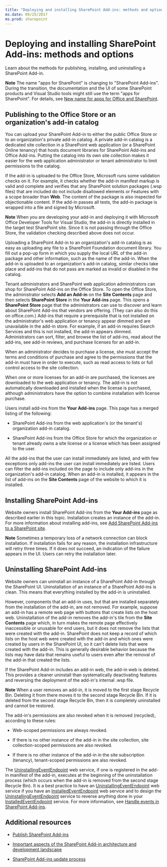 ```yaml
---
title: "Deploying and installing SharePoint Add-ins: methods and options"
ms.date: 09/25/2017
ms.prod: sharepoint
---
```



# Deploying and installing SharePoint Add-ins: methods and options
Learn about the methods for publishing, installing, and uninstalling a SharePoint Add-in.
 

 **Note**  The name "apps for SharePoint" is changing to "SharePoint Add-ins". During the transition, the documentation and the UI of some SharePoint products and Visual Studio tools might still use the term "apps for SharePoint". For details, see  [New name for apps for Office and SharePoint](new-name-for-apps-for-sharepoint.md#bk_newname).
 


## Publishing to the Office Store or an organization's add-in catalog
<a name="MarketOrCatalog"> </a>

You can upload your SharePoint Add-in to either the public Office Store or to an organization's private add-in catalog. A private add-in catalog is a dedicated site collection in a SharePoint web application (or a SharePoint Online tenancy) that hosts document libraries for SharePoint Add-ins and Office Add-ins. Putting the catalog into its own site collection makes it easier for the web application administrator or tenant administrator to limit permissions to the catalog. 
 

 
If the add-in is uploaded to the Office Store, Microsoft runs some validation checks on it. For example, it checks whether the add-in manifest markup is valid and complete and verifies that any SharePoint solution packages (.wsp files) that are included do not include disallowed elements or Features with a scope broader than  **Web**. The content of the package is also inspected for objectionable content. If the add-in passes all tests, the add-in package is wrapped into a file and signed by Microsoft. 
 

 

 **Note**  When you are developing your add-in and deploying it with Microsoft Office Developer Tools for Visual Studio, the add-in is directly installed in the target test SharePoint site. Since it is not passing through the Office Store, the validation checking described above does not occur.
 

Uploading a SharePoint Add-in to an organization's add-in catalog is as easy as uploading any file to a SharePoint Foundation document library. You fill out a pop-up form in which you supply the local URL of the add-in package and other information, such as the name of the add-in. When the add-in is uploaded to an organization's add-in catalog, similar checks take place and add-ins that do not pass are marked as invalid or disabled in the catalog. 
 

 
Tenant administrators and SharePoint web application administrators can shop for SharePoint Add-ins on the Office Store. To open the Office Store, the administrator selects  **Add an Add-in** on the **Site Contents** page and then selects **SharePoint Store** in the **Your Add-ins** page. This opens a **SharePoint Store** page that the administrators can use to discover and learn about SharePoint Add-ins that vendors are offering. (They can also do this on office.com.) Add-ins that require a prerequisite that is not installed on the administrator's web application or tenancy appear dimmed and are unavailable in the add-in store. For example, if an add-in requires Search Services and this is not installed, the add-in appears dimmed. Administrators can sort, filter, and browse the list of add-ins, read about the add-ins, see add-in reviews, and purchase licenses for an add-in.
 

 
When an administrator decides to purchase a license, she must accept the terms and conditions of purchase and agree to the permissions that the add-in must have in order to execute, such as read access to lists or full control access to the site collection. 
 

 
When one or more licenses for an add-in are purchased, the licenses are downloaded to the web application or tenancy. The add-in is not automatically downloaded and installed when the license is purchased, although administrators have the option to combine installation with license purchase.
 

 
Users install add-ins from the  **Your Add-ins** page. This page has a merged listing of the following:
 

 

- SharePoint Add-ins from the web application's (or the tenant's) organization add-in catalog.
    
 
- SharePoint Add-ins from the Office Store for which the organization or tenant already owns a site license or a license which has been assigned to the user.
    
 
All the add-ins that the user can install immediately are listed, and with few exceptions only add-ins the user can install immediately are listed. Users can filter the add-ins included on the page to include only add-ins in the organization's add-in catalog. When an add-in is installed, it appears in the list of add-ins on the  **Site Contents** page of the website to which it is installed.
 

 

## Installing SharePoint Add-ins
<a name="Installing"> </a>

Website owners install SharePoint Add-ins from the  **Your Add-ins** page as described earlier in this topic. Installation creates an instance of the add-in. For more information about installing add-ins, see [Add SharePoint Add-ins to a SharePoint site](https://technet.microsoft.com/en-us/library/fp161231.aspx). 
 

 

 **Note**  Sometimes a temporary loss of a network connection can block installation. If installation fails for any reason, the installation infrastructure will retry three times. If it does not succeed, an indication of the failure appears in the UI. Users can retry the installation later. 
 


## Uninstalling SharePoint Add-ins
<a name="Uninstalling"> </a>

Website owners can uninstall an instance of a SharePoint Add-in through the SharePoint UI. Uninstallation of an instance of a SharePoint Add-ins is clean. This means that everything installed by the add-in is uninstalled. 
 

 
However, components that an add-in uses, but that are installed separately from the installation of the add-in, are not removed. For example, suppose an add-in has a remote web page with buttons that create lists on the host web. Uninstallation of the add-in removes the add-in's tile from the  **Site Contents** page which, in turn makes the remote page effectively inaccessible or unusable for end users, but it does not remove the lists that were created with the add-in. SharePoint does not keep a record of which lists on the host web were created with the add-in and which ones were created by users in the SharePoint UI, so it can't delete lists that were created with the add-in. This is generally desirable behavior because the lists may have data that remains useful to users even after the removal of the add-in that created the lists.
 

 
If the SharePoint Add-in includes an add-in web, the add-in web is deleted. This provides a cleaner uninstall than systematically deactivating features and reversing the deployment of the add-in's internal .wsp file.
 

 

 **Note**  When a user removes an add-in, it is moved to the first stage Recycle Bin. Deleting it from there moves it to the second stage Recycle Bin. If it is deleted from the second stage Recycle Bin, then it is completely uninstalled and cannot be restored. 
 

The add-in's permissions are also revoked when it is removed (recycled), according to these rules:
 

 

- Web-scoped permissions are always revoked.
    
 
- If there is no other instance of the add-in in the site collection, site collection-scoped permissions are also revoked.
    
 
- If there is no other instance of the add-in in the site subscription (tenancy), tenant-scoped permissions are also revoked.
    
 
The  [UninstallingEventEndpoint](http://msdn.microsoft.com/library/4194e44b-f2af-1db4-aad5-9b7b511b4348%28Office.15%29.aspx) web service, if one is registered in the add-in manifest of the add-in, executes at the beginning of the uninstallation process (which occurs when the add-in is removed from the second stage Recycle Bin). It is a best practice to have an [UninstallingEventEndpoint](http://msdn.microsoft.com/library/4194e44b-f2af-1db4-aad5-9b7b511b4348%28Office.15%29.aspx) web service if you have an [InstalledEventEndpoint](http://msdn.microsoft.com/library/af9f83d8-8325-3ede-d7b0-bb82c0445eb9%28Office.15%29.aspx) web service and to design the [UninstallingEventEndpoint](http://msdn.microsoft.com/library/4194e44b-f2af-1db4-aad5-9b7b511b4348%28Office.15%29.aspx) service to reverse anything done in your [InstalledEventEndpoint](http://msdn.microsoft.com/library/af9f83d8-8325-3ede-d7b0-bb82c0445eb9%28Office.15%29.aspx) service. For more information, see [Handle events in SharePoint Add-ins](handle-events-in-sharepoint-add-ins.md).
 

 

## Additional resources
<a name="SP15deployinstallapps_addlresources"> </a>


-  [Publish SharePoint Add-ins](publish-sharepoint-add-ins.md)
    
 
-  [Important aspects of the SharePoint Add-in architecture and development landscape](important-aspects-of-the-sharepoint-add-in-architecture-and-development-landscap.md)
    
 
-  [SharePoint Add-ins update process](sharepoint-add-ins-update-process.md)
    
 

